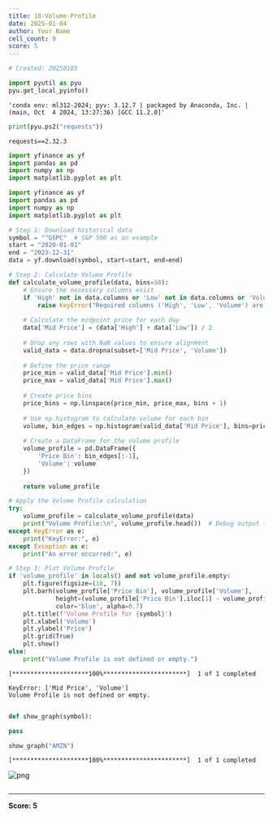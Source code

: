 ```yaml
---
title: 18-Volume-Profile
date: 2025-01-04
author: Your Name
cell_count: 9
score: 5
---
```


```python
# Created: 20250103
```


```python
import pyutil as pyu
pyu.get_local_pyinfo()
```




    'conda env: ml312-2024; pyv: 3.12.7 | packaged by Anaconda, Inc. | (main, Oct  4 2024, 13:27:36) [GCC 11.2.0]'




```python
print(pyu.ps2("requests"))
```

    requests==2.32.3
    



```python
import yfinance as yf
import pandas as pd
import numpy as np
import matplotlib.pyplot as plt
```


```python
import yfinance as yf
import pandas as pd
import numpy as np
import matplotlib.pyplot as plt

# Step 1: Download historical data
symbol = "^GSPC"  # S&P 500 as an example
start = "2020-01-01"
end = "2023-12-31"
data = yf.download(symbol, start=start, end=end)

# Step 2: Calculate Volume Profile
def calculate_volume_profile(data, bins=50):
    # Ensure the necessary columns exist
    if 'High' not in data.columns or 'Low' not in data.columns or 'Volume' not in data.columns:
        raise KeyError("Required columns ('High', 'Low', 'Volume') are missing in the data.")
    
    # Calculate the midpoint price for each day
    data['Mid Price'] = (data['High'] + data['Low']) / 2
    
    # Drop any rows with NaN values to ensure alignment
    valid_data = data.dropna(subset=['Mid Price', 'Volume'])
    
    # Define the price range
    price_min = valid_data['Mid Price'].min()
    price_max = valid_data['Mid Price'].max()
    
    # Create price bins
    price_bins = np.linspace(price_min, price_max, bins + 1)
    
    # Use np.histogram to calculate volume for each bin
    volume, bin_edges = np.histogram(valid_data['Mid Price'], bins=price_bins, weights=valid_data['Volume'])
    
    # Create a DataFrame for the volume profile
    volume_profile = pd.DataFrame({
        'Price Bin': bin_edges[:-1],
        'Volume': volume
    })
    
    return volume_profile

# Apply the Volume Profile calculation
try:
    volume_profile = calculate_volume_profile(data)
    print("Volume Profile:\n", volume_profile.head())  # Debug output to ensure it's created
except KeyError as e:
    print("KeyError:", e)
except Exception as e:
    print("An error occurred:", e)

# Step 3: Plot Volume Profile
if 'volume_profile' in locals() and not volume_profile.empty:
    plt.figure(figsize=(10, 7))
    plt.barh(volume_profile['Price Bin'], volume_profile['Volume'], 
             height=(volume_profile['Price Bin'].iloc[1] - volume_profile['Price Bin'].iloc[0]), 
             color='blue', alpha=0.7)
    plt.title(f'Volume Profile for {symbol}')
    plt.xlabel('Volume')
    plt.ylabel('Price')
    plt.grid(True)
    plt.show()
else:
    print("Volume Profile is not defined or empty.")

```

    [*********************100%***********************]  1 of 1 completed

    KeyError: ['Mid Price', 'Volume']
    Volume Profile is not defined or empty.


    



```python

```


```python
def show_graph(symbol):

pass
```


```python
show_graph("AMZN")
```

    [*********************100%***********************]  1 of 1 completed



    
![png](/mlnotes/images/18-volume-profile_7_1.png)
    



```python

```


---
**Score: 5**